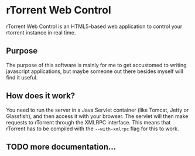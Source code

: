 # rTorrent Web Control

rTorrent Web Control is an HTML5-based web application to control your rtorrent instance in real time.

## Purpose

The purpose of this software is mainly for me to get accustomed to writing javascript applications,
but maybe someone out there besides myself will find it useful.

## How does it work?

You need to run the server in a Java Servlet container (like Tomcat, Jetty or Glassfish),
and then access it with your browser. The servlet will then make requests to rTorrent through
the XMLRPC interface. This means that rTorrent has to be compiled with the ```--with-xmlrpc``` flag
for this to work.

## TODO more documentation...
